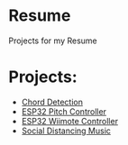 # Resume
 Projects for my Resume

# Projects:
- [Chord Detection](ChordDetection/)
- [ESP32 Pitch Controller](ESP32PitchController/)
- [ESP32 Wiimote Controller](ESP32WiimoteController/)
- [Social Distancing Music](SocialDistancingMusic/)
